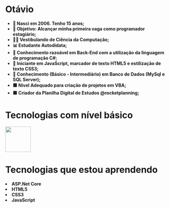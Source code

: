## <h1><b>Otávio<b></h1>

- 👋 Nasci em 2006. Tenho 15 anos;
- 🌟 Objetivo: Alcançar minha primeira vaga como programador estagiário;
- 🧑‍🎓 Vestibulando de Ciência da Computação;
- 📊 Estudante Autodidata;
- 📌 Conhecimento razoável em Back-End com a utilização da linguagem de programação C#;
- 📌 Iniciante em JavaScript, marcador de texto HTML5 e estilização de texto CSS3;
- 🎲 Conhecimento (Básico - Intermediário) em Banco de Dados (MySql e SQL Server);
- 🟩 Nível Adequado para criação de projetos em VBA;
- 🟩 Criador da Planilha Digital de Estudos @rocketplanning;

  
## <h1>Tecnologias com nível básico</h1>
<img src="https://growiz.com.br/wp-content/uploads/2020/08/kisspng-c-programming-language-logo-microsoft-visual-stud-atlas-portfolio-5b899192d7c600.1628571115357423548838.png" height=80px>

  
## <h1>Tecnologias que estou aprendendo</h1>
  <li>ASP.Net Core</li>
  <li>HTML5</li>
  <li>CSS3</li>
  <li>JavaScript</li>
